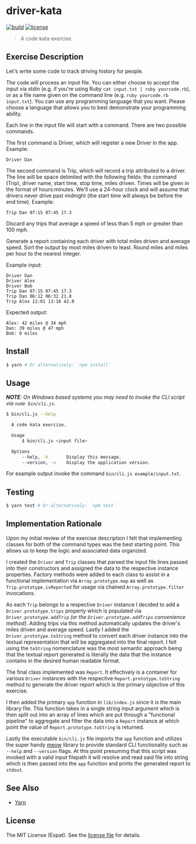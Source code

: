 driver-kata
===========
[![build](https://img.shields.io/travis/jbenner-radham/node-driver-kata.svg?style=flat-square)](https://travis-ci.org/jbenner-radham/node-driver-kata)
[![license](https://img.shields.io/github/license/jbenner-radham/node-driver-kata.svg?style=flat-square)](LICENSE)

> A code kata exercise.

Exercise Description
--------------------
Let's write some code to track driving history for people.

The code will process an input file. You can either choose to accept the input via stdin (e.g. if you're using Ruby
`cat input.txt | ruby yourcode.rb`), or as a file name given on the command line (e.g. `ruby yourcode.rb input.txt`).
You can use any programming language that you want. Please choose a language that allows you to best demonstrate your
programming ability.

Each line in the input file will start with a command. There are two possible commands.

The first command is Driver, which will register a new Driver in the app. Example:

`Driver Dan`

The second command is Trip, which will record a trip attributed to a driver. The line will be space delimited with the
following fields: the command (Trip), driver name, start time, stop time, miles driven. Times will be given in the
format of hours:minutes. We'll use a 24-hour clock and will assume that drivers never drive past midnight (the start
time will always be before the end time). Example:

`Trip Dan 07:15 07:45 17.3`

Discard any trips that average a speed of less than 5 mph or greater than 100 mph.

Generate a report containing each driver with total miles driven and average speed. Sort the output by most miles driven
to least. Round miles and miles per hour to the nearest integer.

Example input:

```
Driver Dan
Driver Alex
Driver Bob
Trip Dan 07:15 07:45 17.3
Trip Dan 06:12 06:32 21.8
Trip Alex 12:01 13:16 42.0
```

Expected output:

```
Alex: 42 miles @ 34 mph
Dan: 39 miles @ 47 mph
Bob: 0 miles
```

Install
-------
```sh
$ yarn # Or alternatively: `npm install`
```

Usage
-----
_**NOTE**: On Windows based systems you may need to invoke the CLI script via `node bin/cli.js`._

```sh
$ bin/cli.js --help

  A code kata exercise.

  Usage
      $ bin/cli.js <input file>

  Options
      --help, -h       Display this message.
      --version, -v    Display the application version.
```

For example output invoke the command `bin/cli.js example/input.txt`.


Testing
-------
```sh
$ yarn test # Or alternatively: `npm test`
```

Implementation Rationale
------------------------
Upon my initial review of the exercise description I felt that implementing classes for both of the command types was
the best starting point. This allows us to keep the logic and associated data organized.

I created the `Driver` and `Trip` classes that parsed the input file lines passed into their constructors and assigned
the data to the respective instance properties. Factory methods were added to each class to assist in a functional implementation via `Array.prototype.map` as well as `Trip.prototype.isReported` for usage via chained
`Array.prototype.filter` invocations.

As each `Trip` belongs to a respective `Driver` instance I decided to add a `Driver.prototype.trips` property which is populated via `Driver.prototype.addTrip` _(or the `Driver.prototype.addTrips` convenience method)_. Adding trips via
this method automatically updates the driver's miles driven and average speed. Lastly I added the
`Driver.prototype.toString` method to convert each driver instance into the textual representation that will be
aggregated into the final report. I felt using the `toString` nomenclature was the most semantic approach being that the
textual report generated is literally the data that the instance contains in the desired human readable format.

The final class implemented was `Report`. It effectively is a container for various `Driver` instances with the
respective `Report.prototype.toString` method to generate the driver report which is the primary objective of this
exercise.

I then added the primary `app` function in `lib/index.js` since it is the main library file. This function takes in
a single string input argument which is then split out into an array of lines which are put through a "functional
pipeline" to aggregate and filter the data into a `Report` instance at which point the value of
`Report.prototype.toString` is returned.

Lastly the executable `bin/cli.js` file imports the `app` function and utilizes the super handy
[meow](https://www.npmjs.com/package/meow) library to provide standard CLI functionality such as `--help` and
`--version` flags. At this point presuming that this script was invoked with a valid input filepath it will resolve and
read said file into string which is then passed into the `app` function and prints the generated report to `stdout`.

See Also
--------
- [Yarn](https://yarnpkg.com/)

License
-------
The MIT License (Expat). See the [license file](LICENSE) for details.
